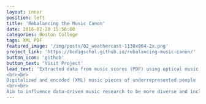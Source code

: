 ```yaml
---
layout: inner
position: left
title: 'Rebalancing the Music Canon'
date: 2016-02-20 15:56:00
categories: Boston College
tags: XML PDF
featured_image: '/img/posts/02_weathercast-1130x864-2x.png'
project_link: 'https://bcdigschol.github.io/rebalancing-music-canon/'
button_icon: 'github'
button_text: 'Visit Project'
lead_text: 'Extracted data from music scores (PDF) using optical music recognition (OMR) tools
<br><br>
Digitalized and encoded (XML) music pieces of underrepresented people
<br><br>
Aim to influence data-driven music research to be more diverse and inclusive'
---
```

